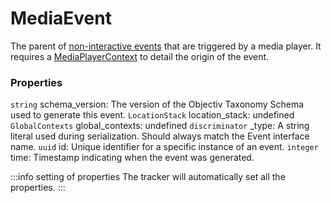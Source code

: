 # MediaEvent
The parent of [non-interactive events](/taxonomy/reference/events/NonInteractiveEvent.md) that are triggered by a media player. It requires a [MediaPlayerContext](/taxonomy/reference/location-contexts/MediaPlayerContext) to detail the origin of the event.

### Properties
`string` schema_version: The version of the Objectiv Taxonomy Schema used to generate this event.
`LocationStack` location_stack: undefined
`GlobalContexts` global_contexts: undefined
`discriminator` _type: A string literal used during serialization. Should always match the Event interface name.
`uuid` id: Unique identifier for a specific instance of an event.
`integer` time: Timestamp indicating when the event was generated.

:::info setting of properties
The tracker will automatically set all the properties.
:::
